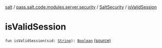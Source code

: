 [salt](../../index.md) / [pass.salt.code.modules.server.security](../index.md) / [SaltSecurity](index.md) / [isValidSession](./is-valid-session.md)

# isValidSession

`fun isValidSession(sid: `[`String`](https://kotlinlang.org/api/latest/jvm/stdlib/kotlin/-string/index.html)`): `[`Boolean`](https://kotlinlang.org/api/latest/jvm/stdlib/kotlin/-boolean/index.html) [(source)](https://github.com/kurbaniec-tgm/salt/tree/master/code/modules/server/security/SaltSecurity.kt#L61)